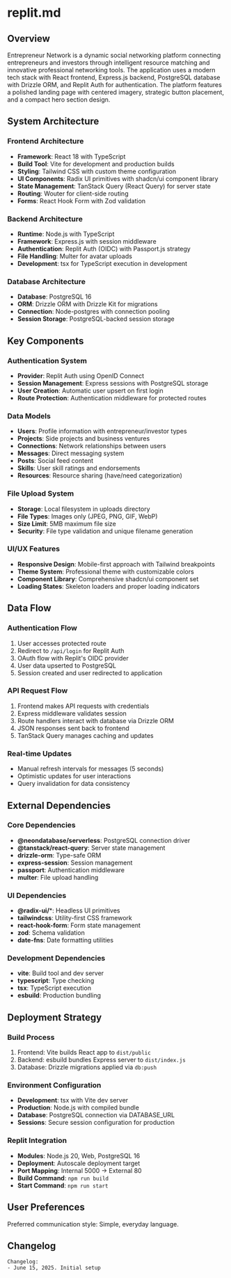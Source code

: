 # replit.md

## Overview

Entrepreneur Network is a dynamic social networking platform connecting entrepreneurs and investors through intelligent resource matching and innovative professional networking tools. The application uses a modern tech stack with React frontend, Express.js backend, PostgreSQL database with Drizzle ORM, and Replit Auth for authentication. The platform features a polished landing page with centered imagery, strategic button placement, and a compact hero section design.

## System Architecture

### Frontend Architecture
- **Framework**: React 18 with TypeScript
- **Build Tool**: Vite for development and production builds
- **Styling**: Tailwind CSS with custom theme configuration
- **UI Components**: Radix UI primitives with shadcn/ui component library
- **State Management**: TanStack Query (React Query) for server state
- **Routing**: Wouter for client-side routing
- **Forms**: React Hook Form with Zod validation

### Backend Architecture
- **Runtime**: Node.js with TypeScript
- **Framework**: Express.js with session middleware
- **Authentication**: Replit Auth (OIDC) with Passport.js strategy
- **File Handling**: Multer for avatar uploads
- **Development**: tsx for TypeScript execution in development

### Database Architecture
- **Database**: PostgreSQL 16
- **ORM**: Drizzle ORM with Drizzle Kit for migrations
- **Connection**: Node-postgres with connection pooling
- **Session Storage**: PostgreSQL-backed session storage

## Key Components

### Authentication System
- **Provider**: Replit Auth using OpenID Connect
- **Session Management**: Express sessions with PostgreSQL storage
- **User Creation**: Automatic user upsert on first login
- **Route Protection**: Authentication middleware for protected routes

### Data Models
- **Users**: Profile information with entrepreneur/investor types
- **Projects**: Side projects and business ventures
- **Connections**: Network relationships between users
- **Messages**: Direct messaging system
- **Posts**: Social feed content
- **Skills**: User skill ratings and endorsements
- **Resources**: Resource sharing (have/need categorization)

### File Upload System
- **Storage**: Local filesystem in uploads directory
- **File Types**: Images only (JPEG, PNG, GIF, WebP)
- **Size Limit**: 5MB maximum file size
- **Security**: File type validation and unique filename generation

### UI/UX Features
- **Responsive Design**: Mobile-first approach with Tailwind breakpoints
- **Theme System**: Professional theme with customizable colors
- **Component Library**: Comprehensive shadcn/ui component set
- **Loading States**: Skeleton loaders and proper loading indicators

## Data Flow

### Authentication Flow
1. User accesses protected route
2. Redirect to `/api/login` for Replit Auth
3. OAuth flow with Replit's OIDC provider
4. User data upserted to PostgreSQL
5. Session created and user redirected to application

### API Request Flow
1. Frontend makes API requests with credentials
2. Express middleware validates session
3. Route handlers interact with database via Drizzle ORM
4. JSON responses sent back to frontend
5. TanStack Query manages caching and updates

### Real-time Updates
- Manual refresh intervals for messages (5 seconds)
- Optimistic updates for user interactions
- Query invalidation for data consistency

## External Dependencies

### Core Dependencies
- **@neondatabase/serverless**: PostgreSQL connection driver
- **@tanstack/react-query**: Server state management
- **drizzle-orm**: Type-safe ORM
- **express-session**: Session management
- **passport**: Authentication middleware
- **multer**: File upload handling

### UI Dependencies
- **@radix-ui/***: Headless UI primitives
- **tailwindcss**: Utility-first CSS framework
- **react-hook-form**: Form state management
- **zod**: Schema validation
- **date-fns**: Date formatting utilities

### Development Dependencies
- **vite**: Build tool and dev server
- **typescript**: Type checking
- **tsx**: TypeScript execution
- **esbuild**: Production bundling

## Deployment Strategy

### Build Process
1. Frontend: Vite builds React app to `dist/public`
2. Backend: esbuild bundles Express server to `dist/index.js`
3. Database: Drizzle migrations applied via `db:push`

### Environment Configuration
- **Development**: tsx with Vite dev server
- **Production**: Node.js with compiled bundle
- **Database**: PostgreSQL connection via DATABASE_URL
- **Sessions**: Secure session configuration for production

### Replit Integration
- **Modules**: Node.js 20, Web, PostgreSQL 16
- **Deployment**: Autoscale deployment target
- **Port Mapping**: Internal 5000 → External 80
- **Build Command**: `npm run build`
- **Start Command**: `npm run start`

## User Preferences

Preferred communication style: Simple, everyday language.

## Changelog

```
Changelog:
- June 15, 2025. Initial setup
```